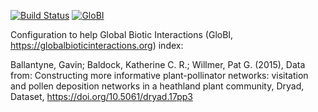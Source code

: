 [![Build Status](https://travis-ci.com/zedomel/ballantyne2015.svg)](https://travis-ci.com/zedomel/ballantyne2015) [![GloBI](https://api.globalbioticinteractions.org/interaction.svg?accordingTo=globi:zedomel/ballantyne2015)](https://globalbioticinteractions.org/?accordingTo=globi:zedomel/ballantyne2015)

Configuration to help Global Biotic Interactions (GloBI, https://globalbioticinteractions.org) index: 

Ballantyne, Gavin; Baldock, Katherine C. R.; Willmer, Pat G. (2015), Data from: Constructing more informative plant-pollinator networks: visitation and pollen deposition networks in a heathland plant community, Dryad, Dataset, https://doi.org/10.5061/dryad.17pp3
